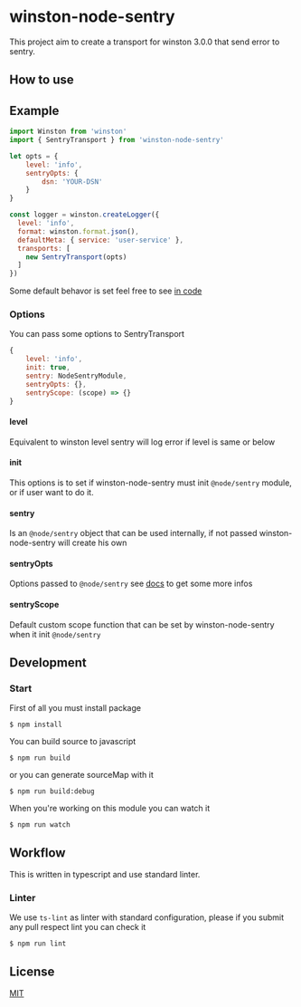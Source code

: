# winston-node-sentry

This project aim to create a transport for winston 3.0.0 that send error to
sentry.

## How to use

## Example

```javascript
import Winston from 'winston'
import { SentryTransport } from 'winston-node-sentry'

let opts = {
    level: 'info',
    sentryOpts: {
        dsn: 'YOUR-DSN'
    }
}

const logger = winston.createLogger({
  level: 'info',
  format: winston.format.json(),
  defaultMeta: { service: 'user-service' },
  transports: [
    new SentryTransport(opts)
  ]
})
```

Some default behavor is set feel free to see [in code](srcs/index.ts#L14)

### Options

You can pass some options to SentryTransport

```javascript
{
    level: 'info',
    init: true,
    sentry: NodeSentryModule,
    sentryOpts: {},
    sentryScope: (scope) => {}
}
```

#### level

Equivalent to winston level sentry will log error if level is same or below

#### init

This options is to set if winston-node-sentry must init `@node/sentry` module,
or if user want to do it.

#### sentry

Is an `@node/sentry` object that can be used internally, if not passed
winston-node-sentry will create his own

#### sentryOpts

Options passed to `@node/sentry` see [docs](https://docs.sentry.io/error-reporting/quickstart/?platform=node#configure-the-sdk) to get some more infos

#### sentryScope

Default custom scope function that can be set by winston-node-sentry when it
init `@node/sentry`

## Development

### Start

First of all you must install package

```
$ npm install
```

You can build source to javascript

```
$ npm run build
```

or you can generate sourceMap with it

```
$ npm run build:debug
```

When you're working on this module you can watch it

```
$ npm run watch
```

## Workflow

This is written in typescript and use standard linter.

### Linter

We use `ts-lint` as linter with standard configuration, please if you submit
any pull respect lint you can check it

```
$ npm run lint
```

## License

[MIT](https://en.wikipedia.org/wiki/MIT_License)
